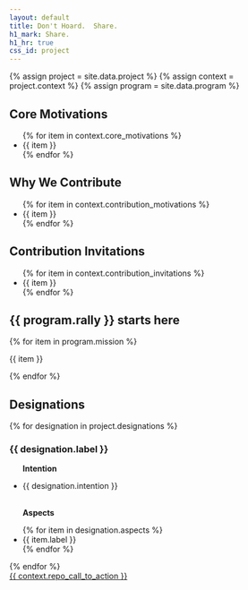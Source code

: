 ```yaml
---
layout: default
title: Don't Hoard.  Share.
h1_mark: Share.
h1_hr: true
css_id: project
---
```


{% assign project = site.data.project %}
{% assign context = project.context %}
{% assign program = site.data.program %}

<section>
  <h2>Core Motivations </h2>
  <ul>
    {% for item in context.core_motivations %}
      <li>{{ item }}</li>
    {% endfor %}
  </ul>
</section>

<section>
  <h2>Why We Contribute</h2>
  <ul>
    {% for item in context.contribution_motivations %}
      <li>{{ item }}</li>
    {% endfor %}
  </ul>
</section>

<section>
  <h2>Contribution Invitations</h2>
  <ul>
    {% for item in context.contribution_invitations %}
      <li>{{ item }}</li>
    {% endfor %}
  </ul>
</section>

<section>
  <h2>{{ program.rally }} starts here</h2>
  {% for item in program.mission %}
    <p>{{ item }}</p>
  {% endfor %}
</section>

<section>
  <h2>Designations</h2>
  {% for designation in project.designations %}
    <div class="md-designation">
      <h3>{{ designation.label }}</h3>
      <ul>
        <p><strong>Intention</strong></p>
        <li>{{ designation.intention }}</li>
        <br>
        <p><strong>Aspects</strong></p>
        {% for item in designation.aspects %}
          <li>{{ item.label }}</li>
        {% endfor %}
      </ul>
    </div>
  {% endfor %}
</section>

<div class="md-cta-group">
  <a href="{{ site.repo_url }}">{{ context.repo_call_to_action }}</a>
</div>
